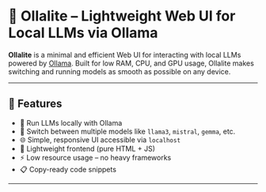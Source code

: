 # 🦙 Ollalite – Lightweight Web UI for Local LLMs via Ollama

**Ollalite** is a minimal and efficient Web UI for interacting with local LLMs powered by [Ollama](https://ollama.com). Built for low RAM, CPU, and GPU usage, Ollalite makes switching and running models as smooth as possible on any device.



---

## 🚀 Features

- 🧠 Run LLMs locally with Ollama
- 🔄 Switch between multiple models like `llama3`, `mistral`, `gemma`, etc.
- 🌐 Simple, responsive UI accessible via `localhost`
- 🧩 Lightweight frontend (pure HTML + JS)
- ⚡ Low resource usage – no heavy frameworks
- 📋 Copy-ready code snippets

---
